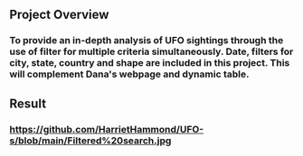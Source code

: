 ## Project Overview

### To provide an in-depth analysis of UFO sightings through the use of filter for multiple criteria simultaneously. Date, filters for city, state, country and shape are included in this project. This will complement Dana's webpage and dynamic table.

## Result


### https://github.com/HarrietHammond/UFO-s/blob/main/Filtered%20search.jpg

### 
